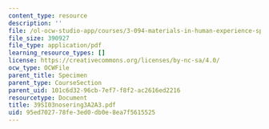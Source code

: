 ```yaml
---
content_type: resource
description: ''
file: /ol-ocw-studio-app/courses/3-094-materials-in-human-experience-spring-2004/95ed702778fe3ed0db0e8ea7f5615525_39SI03nosering3A2A3.pdf
file_size: 390927
file_type: application/pdf
learning_resource_types: []
license: https://creativecommons.org/licenses/by-nc-sa/4.0/
ocw_type: OCWFile
parent_title: Specimen
parent_type: CourseSection
parent_uid: 101c6d32-96cb-7ef7-f8f2-ac2616ed2216
resourcetype: Document
title: 39SI03nosering3A2A3.pdf
uid: 95ed7027-78fe-3ed0-db0e-8ea7f5615525
---
```


